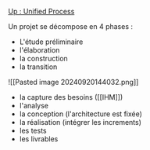 [Up : Unified Process](https://sabricole.developpez.com/uml/tutoriel/unifiedProcess/)

Un projet se décompose en 4 phases :
- L'étude préliminaire
- l'élaboration
- la construction
- la transition

![[Pasted image 20240920144032.png]]

- la capture des besoins ([[IHM]])
- l'analyse
- la conception (l'architecture est fixée)
- la réalisation (intégrer les increments)
- les tests
- les livrables